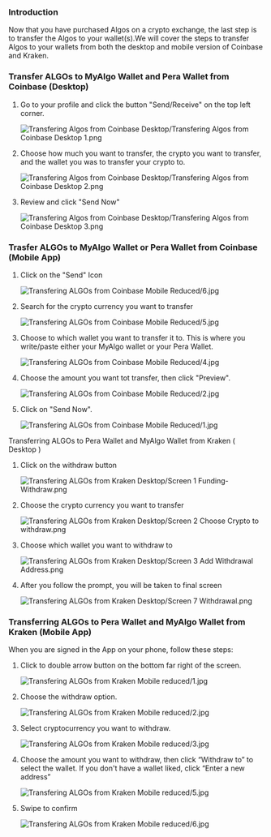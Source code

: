 ### Introduction

Now that you have purchased Algos on a crypto exchange, the last step is to transfer the Algos to your wallet(s).We will cover the steps to transfer Algos to your wallets from both the desktop and mobile version of Coinbase and Kraken.

### Transfer ALGOs to MyAlgo Wallet and Pera Wallet from Coinbase (Desktop)

1. Go to your profile and click the button "Send/Receive" on the top left corner.

   ![Transfering Algos from Coinbase Desktop/Transfering Algos from Coinbase Desktop 1.png](https://niftgen-algorand.github.io/docs/images/Transfering%20Algos%20from%20Coinbase%20Desktop/Transfering%20Algos%20from%20Coinbase%20Desktop%201.png)

2. Choose how much you want to transfer, the crypto you want to transfer, and the wallet you was to transfer your crypto to.

   ![Transfering Algos from Coinbase Desktop/Transfering Algos from Coinbase Desktop 2.png](https://niftgen-algorand.github.io/docs/images/Transfering%20Algos%20from%20Coinbase%20Desktop/Transfering%20Algos%20from%20Coinbase%20Desktop%202.png)

3. Review and click "Send Now"

   ![Transfering Algos from Coinbase Desktop/Transfering Algos from Coinbase Desktop 3.png](https://niftgen-algorand.github.io/docs/images/Transfering%20Algos%20from%20Coinbase%20Desktop/Transfering%20Algos%20from%20Coinbase%20Desktop%203.png)

### Trasfer ALGOs to MyAlgo Wallet or Pera Wallet from Coinbase (Mobile App)

1. Click on the "Send" Icon

   ![Transfering ALGOs from Coinbase Mobile Reduced/6.jpg](https://niftgen-algorand.github.io/docs/images/Transfering%20ALGOs%20from%20Coinbase%20Mobile%20Reduced/6.jpg)

2. Search for the crypto currency you want to transfer

   ![Transfering ALGOs from Coinbase Mobile Reduced/5.jpg](https://niftgen-algorand.github.io/docs/images/Transfering%20ALGOs%20from%20Coinbase%20Mobile%20Reduced/5.jpg)

3. Choose to which wallet you want to transfer it to. This is where you write/paste either your MyAlgo wallet or your Pera Wallet.

   ![Transfering ALGOs from Coinbase Mobile Reduced/4.jpg](https://niftgen-algorand.github.io/docs/images/Transfering%20ALGOs%20from%20Coinbase%20Mobile%20Reduced/4.jpg)

4. Choose the amount you want tot transfer, then click "Preview".

   ![Transfering ALGOs from Coinbase Mobile Reduced/2.jpg](https://niftgen-algorand.github.io/docs/images/Transfering%20ALGOs%20from%20Coinbase%20Mobile%20Reduced/2.jpg)

5. Click on "Send Now".

   ![Transfering ALGOs from Coinbase Mobile Reduced/1.jpg](https://niftgen-algorand.github.io/docs/images/Transfering%20ALGOs%20from%20Coinbase%20Mobile%20Reduced/1.jpg)

Transferring ALGOs to Pera Wallet and MyAlgo Wallet from Kraken ( Desktop )

1. Click on the withdraw button

   ![Transfering ALGOs from Kraken Desktop/Screen 1 Funding-Withdraw.png](https://niftgen-algorand.github.io/docs/images/Transfering%20ALGOs%20from%20Kraken%20Desktop/Screen%201%20Funding-Withdraw.png)

2. Choose the crypto currency you want to transfer

   ![Transfering ALGOs from Kraken Desktop/Screen 2 Choose Crypto to withdraw.png](https://niftgen-algorand.github.io/docs/images/Transfering%20ALGOs%20from%20Kraken%20Desktop/Screen%202%20Choose%20Crypto%20to%20withdraw.png)

3. Choose which wallet you want to withdraw to

   ![Transfering ALGOs from Kraken Desktop/Screen 3 Add Withdrawal Address.png](https://niftgen-algorand.github.io/docs/images/Transfering%20ALGOs%20from%20Kraken%20Desktop/Screen%203%20Add%20Withdrawal%20Address.png)

4. After you follow the prompt, you will be taken to final screen

   ![Transfering ALGOs from Kraken Desktop/Screen 7 Withdrawal.png](https://niftgen-algorand.github.io/docs/images/Transfering%20ALGOs%20from%20Kraken%20Desktop/Screen%207%20Withdrawal.png)

### Transferring ALGOs to Pera Wallet and MyAlgo Wallet from Kraken (Mobile App)

When you are signed in the App on your phone, follow these steps:

1.  Click to double arrow button on the bottom far right of the screen.

    ![Transfering ALGOs from Kraken Mobile reduced/1.jpg](https://niftgen-algorand.github.io/docs/images/Transfering%20ALGOs%20from%20Kraken%20Mobile%20reduced/1.jpg)

2.  Choose the withdraw option.

    ![Transfering ALGOs from Kraken Mobile reduced/2.jpg](https://niftgen-algorand.github.io/docs/images/Transfering%20ALGOs%20from%20Kraken%20Mobile%20reduced/2.jpg)

3.  Select cryptocurrency you want to withdraw.

    ![Transfering ALGOs from Kraken Mobile reduced/3.jpg](https://niftgen-algorand.github.io/docs/images/Transfering%20ALGOs%20from%20Kraken%20Mobile%20reduced/3.jpg)

4.  Choose the amount you want to withdraw, then click “Withdraw to” to select the wallet. If you don't have a wallet liked, click “Enter a new address”

    ![Transfering ALGOs from Kraken Mobile reduced/5.jpg](https://niftgen-algorand.github.io/docs/images/Transfering%20ALGOs%20from%20Kraken%20Mobile%20reduced/5.jpg)

5.  Swipe to confirm

    ![Transfering ALGOs from Kraken Mobile reduced/6.jpg](https://niftgen-algorand.github.io/docs/images/Transfering%20ALGOs%20from%20Kraken%20Mobile%20reduced/6.jpg)
